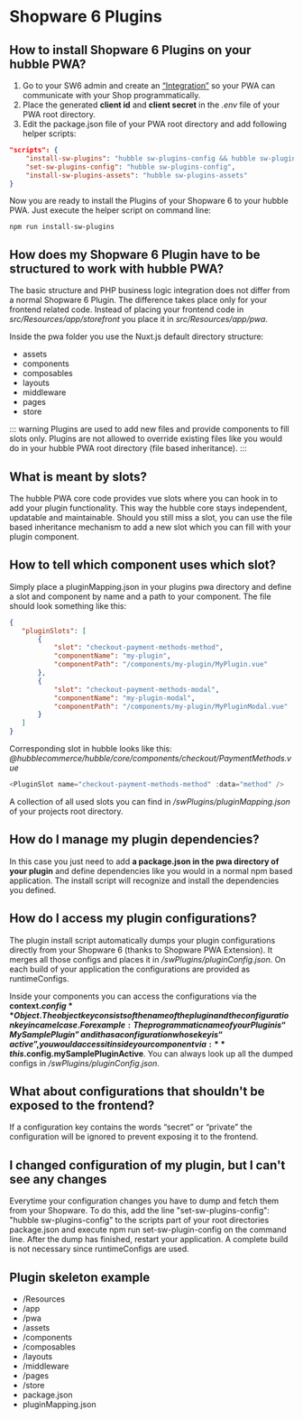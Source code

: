 # Shopware 6 Plugins

## How to install Shopware 6 Plugins on your hubble PWA?
1. Go to your SW6 admin and create an [“Integration”](https://docs.shopware.com/en/shopware-6-en/settings/system/integrationen?category=shopware-6-en/settings/system) so your PWA can communicate with your Shop programmatically.
2. Place the generated **client id** and **client secret** in the _.env_ file of your PWA root directory.
3. Edit the package.json file of your PWA root directory and add following helper scripts: 
``` json
"scripts": {
    "install-sw-plugins": "hubble sw-plugins-config && hubble sw-plugins-assets",
    "set-sw-plugins-config": "hubble sw-plugins-config",
    "install-sw-plugins-assets": "hubble sw-plugins-assets"
}
```

Now you are ready to install the Plugins of your Shopware 6 to your hubble PWA. Just execute the helper script on 
command line:
``` shell
npm run install-sw-plugins
```

## How does my Shopware 6 Plugin have to be structured to work with hubble PWA?
The basic structure and PHP business logic integration does not differ from a normal Shopware 6 Plugin. 
The difference takes place only for your frontend related code. 
Instead of placing your frontend code in _src/Resources/app/storefront_ you place it in _src/Resources/app/pwa_.

Inside the pwa folder you use the Nuxt.js default directory structure:
- assets
- components
- composables
- layouts
- middleware
- pages
- store

::: warning 
Plugins are used to add new files and provide components to fill slots only. Plugins are not allowed to override existing files like you would do in your hubble PWA root directory (file based inheritance).
:::

## What is meant by slots?
The hubble PWA core code provides vue slots where you can hook in to add your plugin functionality. This way the hubble core stays independent, updatable and maintainable. Should you still miss a slot, you can use the file based inheritance mechanism to add a new slot which you can fill with your plugin component.

## How to tell which component uses which slot?
Simply place a pluginMapping.json in your plugins pwa directory and define a slot and component by name and a path to your component. The file should look something like this:

``` json
{
   "pluginSlots": [
       {
           "slot": "checkout-payment-methods-method",
           "componentName": "my-plugin",
           "componentPath": "/components/my-plugin/MyPlugin.vue"
       },
       {
           "slot": "checkout-payment-methods-modal",
           "componentName": "my-plugin-modal",
           "componentPath": "/components/my-plugin/MyPluginModal.vue"
       }
   ]
}
```


Corresponding slot in hubble looks like this:
_@hubblecommerce/hubble/core/components/checkout/PaymentMethods.vue_
``` vue.js
<PluginSlot name="checkout-payment-methods-method" :data="method" />
```

A collection of all used slots you can find in _/swPlugins/pluginMapping.json_ of your projects root directory.

## How do I manage my plugin dependencies?
In this case you just need to add **a package.json in the pwa directory of your plugin** and define dependencies like you 
would in a normal npm based application. The install script will recognize and install the dependencies you defined.

## How do I access my plugin configurations?
The plugin install script automatically dumps your plugin configurations directly from your Shopware 6 
(thanks to Shopware PWA Extension). It merges all those configs and places it in _/swPlugins/pluginConfig.json_. 
On each build of your application the configurations are provided as runtimeConfigs.

Inside your components you can access the configurations via the **context.$config** Object.
The object key consists of the name of the plugin and the configuration key in camelcase.
For example: The programmatic name of your Plugin is “MySamplePlugin” and it has a configuration whose key is “active”, 
you would access it inside your component via: **this.$config.mySamplePluginActive**. 
You can always look up all the dumped configs in _/swPlugins/pluginConfig.json_.

## What about configurations that shouldn't be exposed to the frontend?
If a configuration key contains the words “secret” or “private” the configuration will be ignored to prevent exposing it to the frontend.

## I changed configuration of my plugin, but I can't see any changes
Everytime your configuration changes you have to dump and fetch them from your Shopware. 
To do this, add the line "set-sw-plugins-config": "hubble sw-plugins-config" to the scripts part of your root 
directories package.json and execute npm run set-sw-plugin-config on the command line. After the dump has finished, 
restart your application. A complete build is not necessary since runtimeConfigs are used.

## Plugin skeleton example
- /Resources
- /app
- /pwa
- /assets
- /components
- /composables
- /layouts
- /middleware
- /pages
- /store
- package.json
- pluginMapping.json
